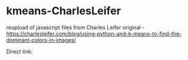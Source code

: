 # kmeans-CharlesLeifer
reupload of javascript files from Charles Leifer
original - https://charlesleifer.com/blog/using-python-and-k-means-to-find-the-dominant-colors-in-images/

Direct link:
